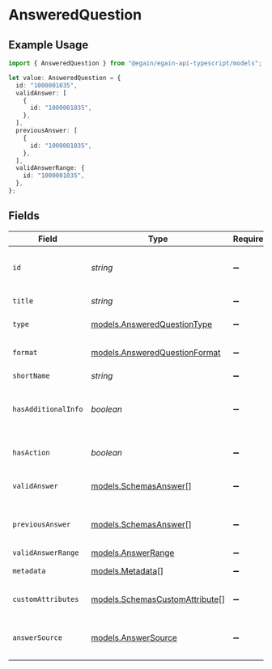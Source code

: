 # AnsweredQuestion

## Example Usage

```typescript
import { AnsweredQuestion } from "@egain/egain-api-typescript/models";

let value: AnsweredQuestion = {
  id: "1000001035",
  validAnswer: [
    {
      id: "1000001035",
    },
  ],
  previousAnswer: [
    {
      id: "1000001035",
    },
  ],
  validAnswerRange: {
    id: "1000001035",
  },
};
```

## Fields

| Field                                                                  | Type                                                                   | Required                                                               | Description                                                            | Example                                                                |
| ---------------------------------------------------------------------- | ---------------------------------------------------------------------- | ---------------------------------------------------------------------- | ---------------------------------------------------------------------- | ---------------------------------------------------------------------- |
| `id`                                                                   | *string*                                                               | :heavy_minus_sign:                                                     | The numerical ID of the question                                       | 1000001035                                                             |
| `title`                                                                | *string*                                                               | :heavy_minus_sign:                                                     | Title of the question                                                  |                                                                        |
| `type`                                                                 | [models.AnsweredQuestionType](../models/answeredquestiontype.md)       | :heavy_minus_sign:                                                     | type of the question                                                   |                                                                        |
| `format`                                                               | [models.AnsweredQuestionFormat](../models/answeredquestionformat.md)   | :heavy_minus_sign:                                                     | format of the question                                                 |                                                                        |
| `shortName`                                                            | *string*                                                               | :heavy_minus_sign:                                                     | short name                                                             |                                                                        |
| `hasAdditionalInfo`                                                    | *boolean*                                                              | :heavy_minus_sign:                                                     | indicates if question has additional information                       |                                                                        |
| `hasAction`                                                            | *boolean*                                                              | :heavy_minus_sign:                                                     | indicates if question has action                                       |                                                                        |
| `validAnswer`                                                          | [models.SchemasAnswer](../models/schemasanswer.md)[]                   | :heavy_minus_sign:                                                     | valid answers for question                                             |                                                                        |
| `previousAnswer`                                                       | [models.SchemasAnswer](../models/schemasanswer.md)[]                   | :heavy_minus_sign:                                                     | answers provided for question                                          |                                                                        |
| `validAnswerRange`                                                     | [models.AnswerRange](../models/answerrange.md)                         | :heavy_minus_sign:                                                     | N/A                                                                    |                                                                        |
| `metadata`                                                             | [models.Metadata](../models/metadata.md)[]                             | :heavy_minus_sign:                                                     | Metadata on question                                                   |                                                                        |
| `customAttributes`                                                     | [models.SchemasCustomAttribute](../models/schemascustomattribute.md)[] | :heavy_minus_sign:                                                     | Custom attributes of question                                          |                                                                        |
| `answerSource`                                                         | [models.AnswerSource](../models/answersource.md)                       | :heavy_minus_sign:                                                     | source of the provided answer                                          |                                                                        |
